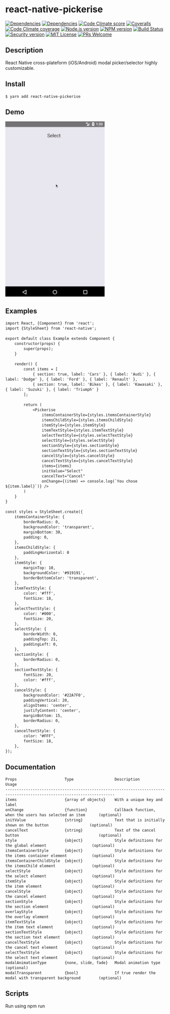 # react-native-pickerise

[![Dependencies][prod-dependencies-badge]][prod-dependencies]
[![Dependencies][dev-dependencies-badge]][dev-dependencies]
[![Code Climate score][codeclimate-score-badge]][codeclimate-score]
[![Coveralls][coveralls-coverage-badge]][coveralls-coverage]
[![Code Climate coverage][codeclimate-issues-badge]][codeclimate-issues]
[![Node.js version][nodejs-badge]][nodejs]
[![NPM version][npm-badge]][npm]
[![Build Status][travis-badge]][travis-ci]
[![Security version][security-version-badge]][security-version]
[![MIT License][license-badge]][LICENSE]
[![PRs Welcome][prs-badge]][prs]


## Description

React Native cross-plateform (iOS/Android) modal picker/selector highly customizable.

## Install

```
$ yarn add react-native-pickerise
```

## Demo

<!-- ![Example](https://github.com/rimiti/react-native-pickerise/blob/master/demo/android.gif) -->
<img src="https://github.com/rimiti/react-native-pickerise/blob/master/demo/android.gif" height="550">

## Examples 

```
import React, {Component} from 'react';
import {StyleSheet} from 'react-native';

export default class Example extends Component {
	constructor(props) {
		super(props);
	}

	render() {
		const items = [
			{ section: true, label: 'Cars' }, { label: 'Audi' }, { label: 'Dodge' }, { label: 'Ford' }, { label: 'Renault' },
			{ section: true, label: 'Bikes' }, { label: 'Kawasaki' }, { label: 'Suzuki' }, { label: 'Triumph' }
		];
		
		return (
			<Pickerise
				itemsContainerStyle={styles.itemsContainerStyle}
				itemsChildStyle={styles.itemsChildStyle}
				itemStyle={styles.itemStyle}
				itemTextStyle={styles.itemTextStyle}
				selectTextStyle={styles.selectTextStyle}
				selectStyle={styles.selectStyle}
				sectionStyle={styles.sectionStyle}
				sectionTextStyle={styles.sectionTextStyle}
				cancelStyle={styles.cancelStyle}
				cancelTextStyle={styles.cancelTextStyle}
				items={items}
				initValue="Select"
				cancelText="Cancel"
				onChange={(item) => console.log(`You chose ${item.label}`)} />
		)
	}
}

const styles = StyleSheet.create({
	itemsContainerStyle: {
		borderRadius: 0,
		backgroundColor: 'transparent',
		marginBottom: 30,
		padding: 0,
	},
	itemsChildStyle: {
		paddingHorizontal: 0
	},
	itemStyle: {
		marginTop: 10,
		backgroundColor: '#919191',
		borderBottomColor: 'transparent',
	},
	itemTextStyle: {
		color: '#fff',
		fontSize: 18,
	},
	selectTextStyle: {
		color: '#000',
		fontSize: 20,
	},
	selectStyle: {
		borderWidth: 0,
		paddingTop: 21,
		paddingLeft: 0,
	},
	sectionStyle: {
		borderRadius: 0,
	},
	sectionTextStyle: {
		fontSize: 20,
		color: '#fff',
	},
	cancelStyle: {
		backgroundColor: '#22A7F0',
		paddingVertical: 20,
		alignItems: 'center',
		justifyContent: 'center',
		marginBottom: 15,
		borderRadius: 0,
	},
	cancelTextStyle: {
		color: "#FFF",
		fontSize: 18,
	},
});

```

## Documentation

```
Props                     Type                  Description                                                 Usage
----------------------------------------------------------------------------------------------------------------------
items                     {array of objects}    With a unique key and label
onChange                  {function}            Callback function, when the users has selected an item      (optional)
initValue                 {string}              Text that is initially shown on the button                  (optional)
cancelText                {string}              Text of the cancel button                                   (optional)
style                     {object}              Style definitions for the global element                    (optional)
itemsContainerStyle       {object}              Style definitions for the items container element           (optional)
itemsContainerChildStyle  {object}              Style definitions for the itemsChild element                (optional)
selectStyle               {object}              Style definitions for the select element                    (optional)
itemStyle                 {object}              Style definitions for the item element                      (optional)
cancelStyle               {object}              Style definitions for the cancel element                    (optional)
sectionStyle              {object}              Style definitions for the section element                   (optional)
overlayStyle              {object}              Style definitions for the overlay element                   (optional)
itemTextStyle             {object}              Style definitions for the item text element                 (optional)
sectionTextStyle          {object}              Style definitions for the section text element              (optional)
cancelTextStyle           {object}              Style definitions for the cancel text element               (optional)
selectTextStyle           {object}              Style definitions for the select text element               (optional)
modalAnimationType        {none, slide, fade}   Modal animation type                                        (optional)
modalTransparent          {bool}                If true render the modal with transparent background        (optional)
```

## Scripts

Run using npm run <script> command.

    clean - remove coverage data, Jest cache and transpiled files,
    lint - lint source files and tests,
    test - lint, typecheck and run tests with coverage,
    test-only - run tests with coverage,
    test:watch - interactive watch mode to automatically re-run tests,
    build - compile source files,
    build:watch - interactive watch mode, compile sources on change.


## License
MIT © [Dimitri DO BAIRRO](https://github.com/rimiti/react-native-pickerise/blob/master/LICENSE)

[prod-dependencies-badge]: https://david-dm.org/rimiti/react-native-pickerise/status.svg
[prod-dependencies]: https://david-dm.org/rimiti/react-native-pickerise
[dev-dependencies-badge]: https://david-dm.org/rimiti/react-native-pickerise/dev-status.svg
[dev-dependencies]: https://david-dm.org/rimiti/react-native-pickerise?type=dev
[security-version-badge]: https://nodesecurity.io/orgs/dim-solution/projects/e65e3a46-4110-4de2-ae92-1584b59d3ff0/badge
[security-version]: https://nodesecurity.io/orgs/dim-solution/projects/e65e3a46-4110-4de2-ae92-1584b59d3ff0
[codeclimate-score-badge]: https://api.codeclimate.com/v1/badges/7951ca62e66be94eba69/maintainability
[codeclimate-score]: https://codeclimate.com/github/rimiti/react-native-pickerise/maintainability
[coveralls-coverage-badge]: https://coveralls.io/repos/github/rimiti/react-native-pickerise/badge.svg
[coveralls-coverage]: https://coveralls.io/github/rimiti/react-native-pickerise
[codeclimate-issues-badge]: https://codeclimate.com/github/rimiti/react-native-pickerise/badges/issue_count.svg
[codeclimate-issues]: https://codeclimate.com/github/rimiti/react-native-pickerise
[nodejs-badge]: https://img.shields.io/badge/node->=%206.9.0-blue.svg?style=flat-square
[nodejs]: https://nodejs.org/dist/latest-v6.x/docs/api/
[npm-badge]: https://img.shields.io/badge/npm->=%203.10.8-blue.svg?style=flat-square
[npm]: https://docs.npmjs.com/
[travis-badge]: https://travis-ci.org/rimiti/react-native-pickerise.svg?branch=master
[travis-ci]: https://travis-ci.org/rimiti/react-native-pickerise
[license-badge]: https://img.shields.io/badge/license-MIT-blue.svg?style=flat-square
[license]: https://github.com/rimiti/react-native-pickerise/blob/master/LICENSE
[prs-badge]: https://img.shields.io/badge/PRs-welcome-brightgreen.svg?style=flat-square
[prs]: http://makeapullrequest.com
